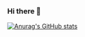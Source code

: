 ### Hi there 👋 

<!--
Github Stats
-->
[![Anurag's GitHub stats](https://github-readme-stats.vercel.app/api?username=colpshift)](https://github.com/anuraghazra/github-readme-stats)

<!--
**colpshift/colpshift** is a ✨ _special_ ✨ repository because its `README.md` (this file) appears on your GitHub profile.

Here are some ideas to get you started:

- 🔭 I’m currently working on ...
- 🌱 I’m currently learning ...
- 👯 I’m looking to collaborate on ...
- 🤔 I’m looking for help with ...
- 💬 Ask me about ...
- 📫 How to reach me: ...
- 😄 Pronouns: ...
- ⚡ Fun fact: ...
-->
